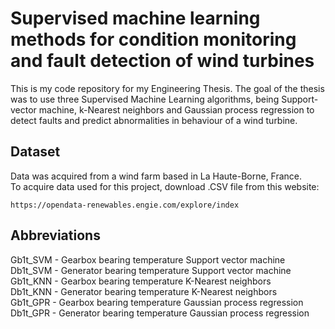 # Supervised machine learning methods for condition monitoring and fault detection of wind turbines
This is my code repository for my Engineering Thesis. The goal of the thesis was to use three Supervised Machine Learning algorithms, being Support-vector machine, k-Nearest neighbors and Gaussian process regression to detect faults and predict abnormalities in behaviour of a wind turbine. 

## Dataset
Data was acquired from a wind farm based in La Haute-Borne, France. <br />
To acquire data used for this project, download .CSV file from this website:
```
https://opendata-renewables.engie.com/explore/index
```

## Abbreviations
Gb1t_SVM - Gearbox bearing temperature Support vector machine <br />
Db1t_SVM - Generator bearing temperature Support vector machine <br /> 
Gb1t_KNN - Gearbox bearing temperature K-Nearest neighbors <br />
Db1t_KNN - Generator bearing temperature K-Nearest neighbors <br />
Gb1t_GPR - Gearbox bearing temperature Gaussian process regression <br />
Db1t_GPR - Generator bearing temperature Gaussian process regression <br />
